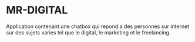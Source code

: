 # MR-DIGITAL
Application contenant une chatbox qui repond a des personnes sur internet sur des sujets varies tel que le digital, le marketing et le freelancing.
